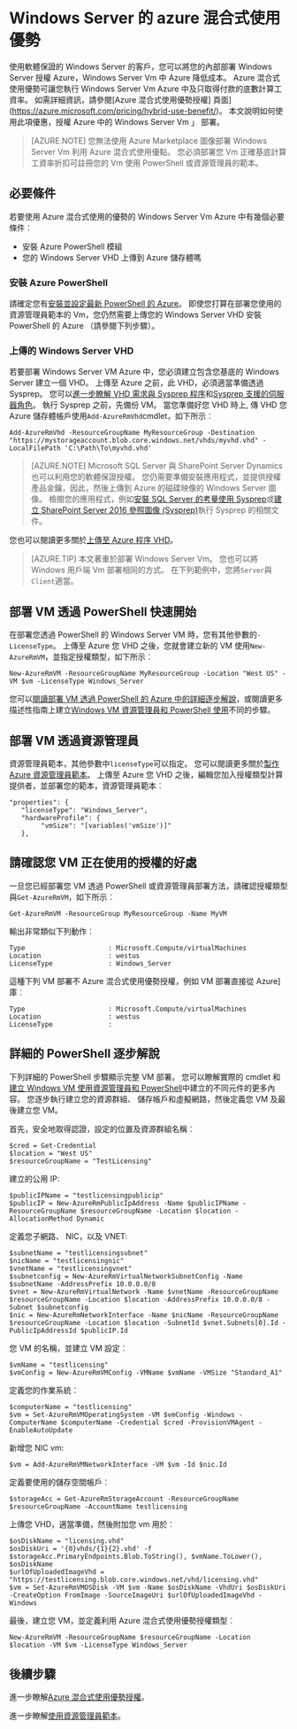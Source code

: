 <properties
   pageTitle="Azure 混合式使用優勢視窗伺服器 |Microsoft Azure"
   description="瞭解如何將您的 Windows Server 軟體保證權益，若要將內部部署授權 Azure 最大化"
   services="virtual-machines-windows"
   documentationCenter=""
   authors="iainfoulds"
   manager="timlt"
   editor=""/>

<tags
   ms.service="virtual-machines-windows"
   ms.devlang="na"
   ms.topic="article"
   ms.tgt_pltfrm="vm-windows"
   ms.workload="infrastructure-services"
   ms.date="07/13/2016"
   ms.author="georgem"/>

# <a name="azure-hybrid-use-benefit-for-windows-server"></a>Windows Server 的 azure 混合式使用優勢

使用軟體保證的 Windows Server 的客戶，您可以將您的內部部署 Windows Server 授權 Azure，Windows Server Vm 中 Azure 降低成本。 Azure 混合式使用優勢可讓您執行 Windows Server Vm Azure 中及只取得付款的底數計算工資率。 如需詳細資訊，請參閱[Azure 混合式使用優勢授權] 頁面](https://azure.microsoft.com/pricing/hybrid-use-benefit/)。 本文說明如何使用此項優惠，授權 Azure 中的 Windows Server Vm 」 部署。

> [AZURE.NOTE] 您無法使用 Azure Marketplace 圖像部署 Windows Server Vm 利用 Azure 混合式使用優點。 您必須部署您 Vm 正確基底計算工資率折扣可註冊您的 Vm 使用 PowerShell 或資源管理員的範本。

## <a name="pre-requisites"></a>必要條件
若要使用 Azure 混合式使用的優勢的 Windows Server Vm Azure 中有幾個必要條件︰

- 安裝 Azure PowerShell 模組
- 您的 Windows Server VHD 上傳到 Azure 儲存體嗎

### <a name="install-azure-powershell"></a>安裝 Azure PowerShell
請確定您有[安裝並設定最新 PowerShell 的 Azure](../powershell-install-configure.md)。 即使您打算在部署您使用的資源管理員範本的 Vm，您仍然需要上傳您的 Windows Server VHD 安裝 PowerShell 的 Azure （請參閱下列步驟）。

### <a name="upload-a-windows-server-vhd"></a>上傳的 Windows Server VHD

若要部署 Windows Server VM Azure 中，您必須建立包含您基底的 Windows Server 建立一個 VHD。 上傳至 Azure 之前，此 VHD，必須適當準備透過 Sysprep。 您可以[進一步瞭解 VHD 需求與 Sysprep 程序](./virtual-machines-windows-upload-image.md)和[Sysprep 支援的伺服器角色](https://msdn.microsoft.com/windows/hardware/commercialize/manufacture/desktop/sysprep-support-for-server-roles)。 執行 Sysprep 之前，先備份 VM。 當您準備好您 VHD 時上, 傳 VHD 您 Azure 儲存體帳戶使用`Add-AzureRmVhd`cmdlet，如下所示︰

```
Add-AzureRmVhd -ResourceGroupName MyResourceGroup -Destination "https://mystorageaccount.blob.core.windows.net/vhds/myvhd.vhd" -LocalFilePath 'C:\Path\To\myvhd.vhd'
```

> [AZURE.NOTE] Microsoft SQL Server 與 SharePoint Server Dynamics 也可以利用您的軟體保證授權。 您仍需要準備安裝應用程式，並提供授權產品金鑰，因此，然後上傳到 Azure 的磁碟映像的 Windows Server 圖像。 檢閱您的應用程式，例如[安裝 SQL Server 的考量使用 Sysprep](https://msdn.microsoft.com/library/ee210754.aspx)或[建立 SharePoint Server 2016 參照圖像 (Sysprep)](http://social.technet.microsoft.com/wiki/contents/articles/33789.build-a-sharepoint-server-2016-reference-image-sysprep.aspx)執行 Sysprep 的相關文件。

您也可以閱讀更多關於[上傳至 Azure 程序 VHD](./virtual-machines-windows-upload-image.md#upload-the-vm-image-to-your-storage-account)。

> [AZURE.TIP] 本文著重於部署 Windows Server Vm。 您也可以將 Windows 用戶端 Vm 部署相同的方式。 在下列範例中，您將`Server`與`Client`適當。

## <a name="deploy-a-vm-via-powershell-quick-start"></a>部署 VM 透過 PowerShell 快速開始
在部署您透過 PowerShell 的 Windows Server VM 時，您有其他參數的`-LicenseType`。 上傳至 Azure 您 VHD 之後，您就會建立新的 VM 使用`New-AzureRmVM`，並指定授權類型，如下所示︰

```
New-AzureRmVM -ResourceGroupName MyResourceGroup -Location "West US" -VM $vm -LicenseType Windows_Server
```

您可以[閱讀部署 VM 透過 PowerShell 的 Azure 中的詳細逐步解說](./virtual-machines-windows-hybrid-use-benefit-licensing.md#deploy-windows-server-vm-via-powershell-detailed-walkthrough)，或閱讀更多描述性指南上建立[Windows VM 資源管理員和 PowerShell 使用](./virtual-machines-windows-ps-create.md)不同的步驟。

## <a name="deploy-a-vm-via-resource-manager"></a>部署 VM 透過資源管理員
資源管理員範本，其他參數中`licenseType`可以指定。 您可以閱讀更多關於[製作 Azure 資源管理員範本](../resource-group-authoring-templates.md)。 上傳至 Azure 您 VHD 之後，編輯您加入授權類型計算提供者，並部署您的範本，資源管理員範本︰

```
"properties": {  
   "licenseType": "Windows_Server",
   "hardwareProfile": {
        "vmSize": "[variables('vmSize')]"
   },
```
 
## <a name="verify-your-vm-is-utilizing-the-licensing-benefit"></a>請確認您 VM 正在使用的授權的好處
一旦您已經部署您 VM 透過 PowerShell 或資源管理員部署方法，請確認授權類型與`Get-AzureRmVM`，如下所示︰
 
```
Get-AzureRmVM -ResourceGroup MyResourceGroup -Name MyVM
```

輸出非常類似下列動作︰

```
Type                     : Microsoft.Compute/virtualMachines
Location                 : westus
LicenseType              : Windows_Server
```

這種下列 VM 部署不 Azure 混合式使用優勢授權，例如 VM 部署直接從 Azure] 庫︰

```
Type                     : Microsoft.Compute/virtualMachines
Location                 : westus
LicenseType              : 
```
 
## <a name="detailed-powershell-walkthrough"></a>詳細的 PowerShell 逐步解說

下列詳細的 PowerShell 步驟顯示完整 VM 部署。 您可以瞭解實際的 cmdlet 和[建立 Windows VM 使用資源管理員和 PowerShell](./virtual-machines-windows-ps-create.md)中建立的不同元件的更多內容。 您逐步執行建立您的資源群組、 儲存帳戶和虛擬網路，然後定義您 VM 及最後建立您 VM。
 
首先，安全地取得認證，設定的位置及資源群組名稱︰

```
$cred = Get-Credential
$location = "West US"
$resourceGroupName = "TestLicensing"
```

建立的公用 IP:

```
$publicIPName = "testlicensingpublicip"
$publicIP = New-AzureRmPublicIpAddress -Name $publicIPName -ResourceGroupName $resourceGroupName -Location $location -AllocationMethod Dynamic
```

定義您子網路、 NIC，以及 VNET:

```
$subnetName = "testlicensingsubnet"
$nicName = "testlicensingnic"
$vnetName = "testlicensingvnet"
$subnetconfig = New-AzureRmVirtualNetworkSubnetConfig -Name $subnetName -AddressPrefix 10.0.0.0/8
$vnet = New-AzureRmVirtualNetwork -Name $vnetName -ResourceGroupName $resourceGroupName -Location $location -AddressPrefix 10.0.0.0/8 -Subnet $subnetconfig
$nic = New-AzureRmNetworkInterface -Name $nicName -ResourceGroupName $resourceGroupName -Location $location -SubnetId $vnet.Subnets[0].Id -PublicIpAddressId $publicIP.Id
```

您 VM 的名稱，並建立 VM 設定︰

```
$vmName = "testlicensing"
$vmConfig = New-AzureRmVMConfig -VMName $vmName -VMSize "Standard_A1"
```

定義您的作業系統︰

```
$computerName = "testlicensing"
$vm = Set-AzureRmVMOperatingSystem -VM $vmConfig -Windows -ComputerName $computerName -Credential $cred -ProvisionVMAgent -EnableAutoUpdate
```

新增您 NIC vm:

```
$vm = Add-AzureRmVMNetworkInterface -VM $vm -Id $nic.Id
```

定義要使用的儲存空間帳戶︰

```
$storageAcc = Get-AzureRmStorageAccount -ResourceGroupName $resourceGroupName -AccountName testlicensing
```

上傳您 VHD，適當準備，然後附加您 vm 用於︰

```
$osDiskName = "licensing.vhd"
$osDiskUri = '{0}vhds/{1}{2}.vhd' -f $storageAcc.PrimaryEndpoints.Blob.ToString(), $vmName.ToLower(), $osDiskName
$urlOfUploadedImageVhd = "https://testlicensing.blob.core.windows.net/vhd/licensing.vhd"
$vm = Set-AzureRmVMOSDisk -VM $vm -Name $osDiskName -VhdUri $osDiskUri -CreateOption FromImage -SourceImageUri $urlOfUploadedImageVhd -Windows
```

最後，建立您 VM，並定義利用 Azure 混合式使用優勢授權類型︰

```
New-AzureRmVM -ResourceGroupName $resourceGroupName -Location $location -VM $vm -LicenseType Windows_Server
```

## <a name="next-steps"></a>後續步驟

進一步瞭解[Azure 混合式使用優勢授權](https://azure.microsoft.com/pricing/hybrid-use-benefit/)。

進一步瞭解[使用資源管理員範本](../azure-resource-manager/resource-group-overview.md)。
